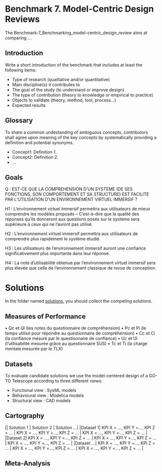 # Benchmark 7. Model-Centric Design Reviews

The Benchmark-7_Benchmarking_model-centric_design_review aims at comparing ...


## Introduction

Write a short introduction of the benchmark that includes at least the following items:

- Type of research (qualitative and/or quantitative)
- Main discipline(s) it contributes to
- The goal of the study (to understand or improve design)
- The type of contribution (theory to knowledge or empirical to practice)
- Objects to validate (theory, method, tool, process...)
- Expected results

## Glossary

To share a common undestanding of ambiguous concepts, contributors shall agree upon meaning of the key concepts by systematically providing a definition and potential synonyms.
- Concept1: Definition 1. 
- Concept2: Definition 2.
- ... 

## Goals

Q : EST-CE QUE LA COMPREHENSION D’UN SYSTEME (DE SES FONCTIONS, SON COMPORTEMENT ET SA STRUCTURE) EST FACILITE PAR L’UTILISATION D’UN ENVIRONNEMENT VIRTUEL IMMERSIF ?

H1 : L’environnement virtuel immersif permettra aux utilisateurs de mieux comprendre les modèles proposés – C’est-à-dire que la qualité des réponses qu’ils donneront aux questions posés sur le système sera supérieure à ceux qui ne l’auront pas utilisé.

H2 : L’environnement virtuel immersif permettra aux utilisateurs de comprendre plus rapidement le système étudié.

H3 : Les utilisateurs de l’environnement immersif auront une confiance significativement plus importante dans leur réponse.

H4 : La note d’utilisabilité obtenue par l’environnement virtuel immersif sera plus élevée que celle de l’environnement classique de revue de conception.

# Solutions

In the folder named [solutions](), you should collect the competing solutions.

## Measures of Performance
•	Qc et Qi (les notes du questionnaire de compréhension)
•	Pc et Pi (le temps utilisé pour répondre au questionnaire de compréhension)
•	Cc et Ci (la confiance mesuré par le questionnaire de confiance)
•	Uc et Ui (l’utilisabilité mesurée grâce au questionnaire SUS)
•	Tc et Ti (la charge mentale mesurée par le TLX)

## Datasets

To evaluate candidate solutions we use the model-centered design of a GO-TO Telescope according to three different views:
- Functional view : SysML models
- Behavioural view : Modelica models
- Structural view : CAD models 

## Cartography

|| Solution 1 | Solution 2 | Solution ...|
|Dataset 1| KPI X = ..., KPI Y =..., KPI Z = ... | KPI X = ..., KPI Y =..., KPI Z = ... | KPI X = ..., KPI Y =..., KPI Z = ... |
|Dataset 2| KPI X = ..., KPI Y =..., KPI Z = ... | KPI X = ..., KPI Y =..., KPI Z = ... | KPI X = ..., KPI Y =..., KPI Z = ... |
|Dataset ...| KPI X = ..., KPI Y =..., KPI Z = ... | KPI X = ..., KPI Y =..., KPI Z = ... | KPI X = ..., KPI Y =..., KPI Z = ... |


## Meta-Analysis



